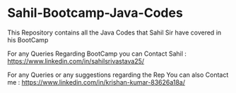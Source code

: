 # Sahil-Bootcamp-Java-Codes
This Repository contains all the Java Codes that Sahil Sir have covered in his BootCamp

For any Queries Regarding BootCamp you can Contact Sahil : https://www.linkedin.com/in/sahilsrivastava25/

For any Queries or any suggestions regarding the Rep You can also Contact me : https://www.linkedin.com/in/krishan-kumar-83626a18a/
